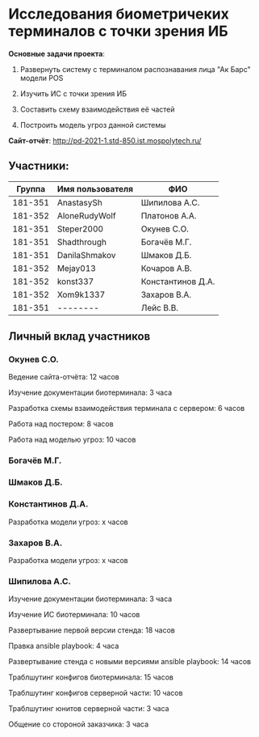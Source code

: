 # Исследования биометричеких терминалов с точки зрения ИБ
<b>Основные задачи проекта</b>:

1. Развернуть систему с терминалом распознавания лица "Ак Барс" модели POS

2. Изучить ИС с точки зрения ИБ

3. Составить схему взаимодействия её частей

4. Построить модель угроз данной системы

<b>Сайт-отчёт</b>: http://pd-2021-1.std-850.ist.mospolytech.ru/

## Участники:

  | Группа  | Имя пользователя | ФИО              |
  |---------|------------------|------------------|
  | 181-351 | AnastasySh   | Шипилова А.С.      |
  | 181-352 | AloneRudyWolf    | Платонов А.А.     |
  | 181-351 | Steper2000       | Окунев С.О.      |
  | 181-351 | Shadthrough      | Богачёв М.Г.     |
  | 181-351 | DanilaShmakov    | Шмаков Д.Б.      |
  | 181-352 | Mejay013   | Кочаров А.В.    |
  | 181-352 | konst337   | Константинов Д.А.    |
  | 181-352 | Xom9k1337   | Захаров В.А.    |
  | 181-351 | --------     | Лейс В.В.    |

## Личный вклад участников
### Окунев С.О.
Ведение сайта-отчёта: 12 часов

Изучение документации биотерминала: 3 часа

Разработка схемы взаимодействия терминала с сервером: 6 часов

Работа над постером: 8 часов

Работа над моделью угроз: 10 часов

### Богачёв М.Г.

### Шмаков Д.Б.

### Константинов Д.А.
Разработка модели угроз: х часов

### Захаров В.А. 
Разработка модели угроз: х часов

### Шипилова А.С. 
Изучение документации биотерминала: 3 часа

Изучение ИС биотерминала: 10 часов 

Развертывание первой версии стенда: 18 часов

Правка ansible playbook: 4 часа

Развертывание стенда с новыми версиями ansible playbook: 14 часов

Траблшутинг конфигов биотерминала: 15 часов 

Траблшутинг конфигов серверной части: 10 часов

Траблшутинг юнитов серверной части: 3 часа

Общение со стороной заказчика: 3 часа

